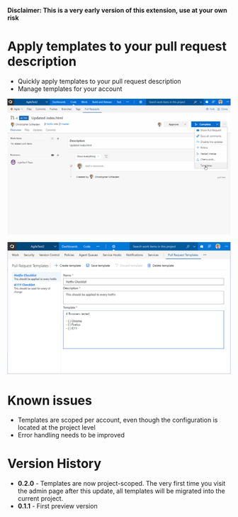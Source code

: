 **Disclaimer: This is a very early version of this extension, use at your own risk**

# Apply templates to your pull request description

- Quickly apply templates to your pull request description
- Manage templates for your account

![Applying templates](marketplace/pr-templates1.gif)

![Managing templates](marketplace/pr-manage.png)

# Known issues

- Templates are scoped per account, even though the configuration is located at the project level
- Error handling needs to be improved

# Version History

* **0.2.0** - Templates are now project-scoped. The very first time you visit the admin page after this update, all templates will be migrated into the current project. 
* **0.1.1** - First preview version